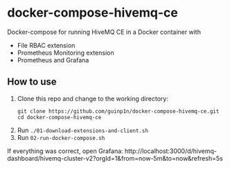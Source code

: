 # docker-compose-hivemq-ce
Docker-compose for running HiveMQ CE in a Docker container with
- File RBAC extension
- Prometheus Monitoring extension
- Prometheus and Grafana

## How to use

1. Clone this repo and change to the working directory:
    ```
    git clone https://github.com/guinp1n/docker-compose-hivemq-ce.git
    cd docker-compose-hivemq-ce
    ```
2. Run `./01-download-extensions-and-client.sh`
3. Run `02-run-docker-compose.sh`

If everything was correct, open Grafana: http://localhost:3000/d/hivemq-dashboard/hivemq-cluster-v2?orgId=1&from=now-5m&to=now&refresh=5s


